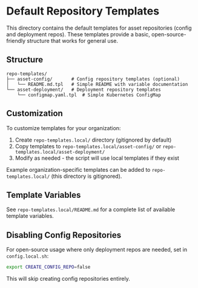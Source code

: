 # Default Repository Templates

This directory contains the default templates for asset repositories (config and deployment repos). These templates provide a basic, open-source-friendly structure that works for general use.

## Structure

```
repo-templates/
├── asset-config/       # Config repository templates (optional)
│   └── README.md.tpl   # Simple README with variable documentation
└── asset-deployment/   # Deployment repository templates
    └── configmap.yaml.tpl  # Simple Kubernetes ConfigMap
```

## Customization

To customize templates for your organization:

1. Create `repo-templates.local/` directory (gitignored by default)
2. Copy templates to `repo-templates.local/asset-config/` or `repo-templates.local/asset-deployment/`
3. Modify as needed - the script will use local templates if they exist

Example organization-specific templates can be added to `repo-templates.local/` (this directory is gitignored).

## Template Variables

See `repo-templates.local/README.md` for a complete list of available template variables.

## Disabling Config Repositories

For open-source usage where only deployment repos are needed, set in `config.local.sh`:

```bash
export CREATE_CONFIG_REPO=false
```

This will skip creating config repositories entirely.

